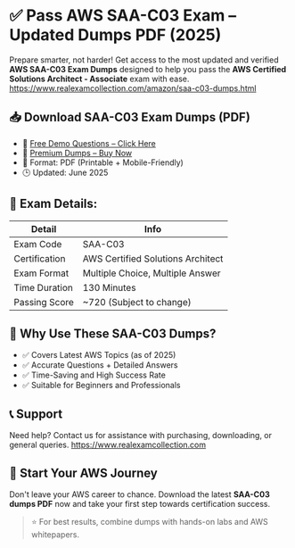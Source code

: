 # ✅ Pass AWS SAA-C03 Exam – Updated Dumps PDF (2025)

Prepare smarter, not harder! Get access to the most updated and verified **AWS SAA-C03 Exam Dumps** designed to help you pass the **AWS Certified Solutions Architect - Associate** exam with ease.
https://www.realexamcollection.com/amazon/saa-c03-dumps.html

## 📥 Download SAA-C03 Exam Dumps (PDF)

- 📌 [Free Demo Questions – Click Here](#)
- 🔐 [Premium Dumps – Buy Now](#)
- 📄 Format: PDF (Printable + Mobile-Friendly)
- 🕒 Updated: June 2025

## 📘 Exam Details:

| Detail                | Info                               |
|----------------------|------------------------------------|
| Exam Code            | SAA-C03                            |
| Certification        | AWS Certified Solutions Architect  |
| Exam Format          | Multiple Choice, Multiple Answer   |
| Time Duration        | 130 Minutes                        |
| Passing Score        | ~720 (Subject to change)           |

## 🎯 Why Use These SAA-C03 Dumps?

- ✅ Covers Latest AWS Topics (as of 2025)
- ✅ Accurate Questions + Detailed Answers
- ✅ Time-Saving and High Success Rate
- ✅ Suitable for Beginners and Professionals

## 📞 Support

Need help? Contact us for assistance with purchasing, downloading, or general queries.
https://www.realexamcollection.com

## 🚀 Start Your AWS Journey

Don't leave your AWS career to chance. Download the latest **SAA-C03 dumps PDF** now and take your first step towards certification success.

> ⭐ For best results, combine dumps with hands-on labs and AWS whitepapers.
